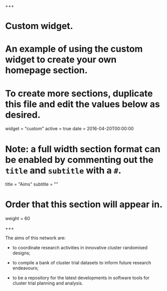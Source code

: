 +++
# Custom widget.
# An example of using the custom widget to create your own homepage section.
# To create more sections, duplicate this file and edit the values below as desired.
widget = "custom"
active = true
date = 2016-04-20T00:00:00

# Note: a full width section format can be enabled by commenting out the `title` and `subtitle` with a `#`.
title = "Aims"
subtitle = ""

# Order that this section will appear in.
weight = 60

+++

The aims of this network are:

- to coordinate research activities in innovative cluster randomised designs;

- to compile a bank of cluster trial datasets to inform future research endeavours;

- to be a repository for the latest developments in software tools for cluster trial planning and analysis.